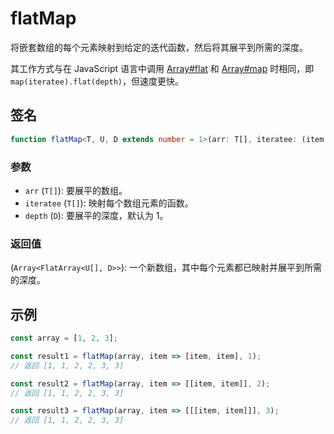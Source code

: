 # flatMap

将嵌套数组的每个元素映射到给定的迭代函数，然后将其展平到所需的深度。

其工作方式与在 JavaScript 语言中调用 [Array#flat](https://developer.mozilla.org/zh-CN/docs/Web/JavaScript/Reference/Global_Objects/Array/flat) 和 [Array#map](https://developer.mozilla.org/zh-CN/docs/Web/JavaScript/Reference/Global_Objects/Array/map) 时相同，即 `map(iteratee).flat(depth)`，但速度更快。

## 签名

```typescript
function flatMap<T, U, D extends number = 1>(arr: T[], iteratee: (item: T) => U, depth?: D): Array<FlatArray<U[], D>>;
```

### 参数

- `arr` (`T[]`): 要展平的数组。
- `iteratee` (`T[]`): 映射每个数组元素的函数。
- `depth` (`D`): 要展平的深度，默认为 1。

### 返回值

(`Array<FlatArray<U[], D>>`): 一个新数组，其中每个元素都已映射并展平到所需的深度。

## 示例

```typescript
const array = [1, 2, 3];

const result1 = flatMap(array, item => [item, item], 1);
// 返回 [1, 1, 2, 2, 3, 3]

const result2 = flatMap(array, item => [[item, item]], 2);
// 返回 [1, 1, 2, 2, 3, 3]

const result3 = flatMap(array, item => [[[item, item]]], 3);
// 返回 [1, 1, 2, 2, 3, 3]
```
